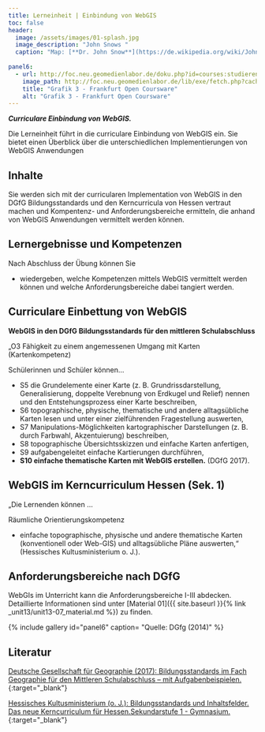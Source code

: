 ```yaml
---
title: Lerneinheit | Einbindung von WebGIS
toc: false
header:
  image: /assets/images/01-splash.jpg
  image_description: "John Snows "
  caption: "Map: [**Dr. John Snow**](https://de.wikipedia.org/wiki/John_Snow_(Mediziner)) [Wellcome Library via wikimedia](https://w.wiki/QtV)"
  
panel6:  
  - url: http://foc.neu.geomedienlabor.de/doku.php?id=courses:studierende:ba:ub-kartographie:webgis:lerneinheit:le02
    image_path: http://foc.neu.geomedienlabor.de/lib/exe/fetch.php?cache=&media=courses:studierende:ba:ub-kartographie:webgis:material:2016-01-10_21_46_40-geographie_bildungsstandards_-_pdf-xchange_viewer.png
    title: "Grafik 3 - Frankfurt Open Coursware"
    alt: "Grafik 3 - Frankfurt Open Coursware"
---
```

***Curriculare Einbindung von WebGIS.***

Die Lerneinheit führt in die curriculare Einbindung von WebGIS ein. Sie bietet einen Überblick über die unterschiedlichen Implementierungen von WebGIS Anwendungen

## Inhalte

Sie werden sich mit der curricularen Implementation von WebGIS in den DGfG Bildungsstandards und den Kerncurricula von Hessen vertraut machen und Kompentenz- und Anforderungsbereiche ermitteln, die anhand von WebGIS Anwendungen vermittelt werden können.

## Lernergebnisse und Kompetenzen

Nach Abschluss der Übung können Sie

* wiedergeben, welche Kompetenzen mittels WebGIS vermittelt werden können und welche Anforderungsbereiche dabei tangiert werden.

## Curriculare Einbettung von WebGIS

**WebGIS in den DGfG Bildungsstandards für den mittleren Schulabschluss**

„O3 Fähigkeit zu einem angemessenen Umgang mit Karten (Kartenkompetenz)

Schülerinnen und Schüler können…

* S5 die Grundelemente einer Karte (z. B. Grundrissdarstellung, Generalisierung, doppelte Verebnung von Erdkugel und Relief) nennen und den Entstehungsprozess einer Karte beschreiben,
* S6 topographische, physische, thematische und andere alltagsübliche Karten lesen und unter einer zielführenden Fragestellung auswerten,
* S7 Manipulations-Möglichkeiten kartographischer Darstellungen (z. B. durch Farbwahl, Akzentuierung) beschreiben,
* S8 topographische Übersichtsskizzen und einfache Karten anfertigen,
* S9 aufgabengeleitet einfache Kartierungen durchführen,
* **S10 einfache thematische Karten mit WebGIS erstellen.** (DGfG 2017).

## WebGIS im Kerncurriculum Hessen (Sek. 1)

„Die Lernenden können …

Räumliche Orientierungskompetenz

* einfache topographische, physische und andere thematische Karten (konventionell oder Web-GIS) und alltagsübliche Pläne auswerten,“ (Hessisches Kultusministerium o. J.).

## Anforderungsbereiche nach DGfG

WebGIs im Unterricht kann die Anforderungsbereiche I-III abdecken. Detaillierte Informationen sind unter [Material 01]({{ site.baseurl }}{% link _unit13/unit13-07_material.md %}) zu finden.

{% include gallery id="panel6"  caption= "Quelle: DGfg (2014)" %}

## Literatur

[Deutsche Gesellschaft für Geographie (2017): Bildungsstandards im Fach Geographie für den Mittleren Schulabschluss – mit Aufgabenbeispielen.](http://geographiedidaktik.org/wp-content/uploads/2017/10/Bildungsstandards_Geographie_9.Aufl_._2017.pdf){:target="_blank"}

[Hessisches Kultusministerium (o. J.): Bildungsstandards und Inhaltsfelder. Das neue Kerncurriculum für Hessen.Sekundarstufe 1 - Gymnasium.](https://kultusministerium.hessen.de/sites/default/files/media/kerncurriculum_erdkunde_gymnasium.pdf){:target="_blank"}
